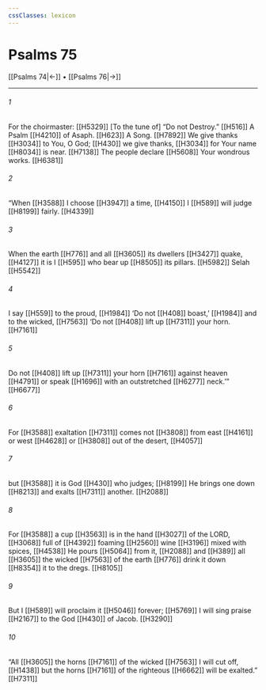 ```yaml
---
cssClasses: lexicon
---
```


# Psalms 75

[[Psalms 74|←]] • [[Psalms 76|→]]

---

###### 1
For the choirmaster: [[H5329]] [To the tune of] “Do not Destroy.” [[H516]] A Psalm [[H4210]] of Asaph. [[H623]] A Song. [[H7892]] We give thanks [[H3034]] to You,  O God; [[H430]] we give thanks, [[H3034]] for Your name [[H8034]] is near. [[H7138]] The people declare [[H5608]] Your wondrous works. [[H6381]]

###### 2
“When [[H3588]] I choose [[H3947]] a time, [[H4150]] I [[H589]] will judge [[H8199]] fairly. [[H4339]]

###### 3
When the earth [[H776]] and all [[H3605]] its dwellers [[H3427]] quake, [[H4127]] it is I [[H595]] who bear up [[H8505]] its pillars. [[H5982]] Selah [[H5542]]

###### 4
I say [[H559]] to the proud, [[H1984]] ‘Do not [[H408]] boast,’ [[H1984]] and to the wicked, [[H7563]] ‘Do not [[H408]] lift up [[H7311]] your horn. [[H7161]]

###### 5
Do not [[H408]] lift up [[H7311]] your horn [[H7161]] against heaven [[H4791]] or speak [[H1696]] with an outstretched [[H6277]] neck.’” [[H6677]]

###### 6
For [[H3588]] exaltation [[H7311]] comes not [[H3808]] from east [[H4161]] or west [[H4628]] or [[H3808]] out of the desert, [[H4057]]

###### 7
but [[H3588]] it is God [[H430]] who judges; [[H8199]] He brings one down [[H8213]] and exalts [[H7311]] another. [[H2088]]

###### 8
For [[H3588]] a cup [[H3563]] is in the hand [[H3027]] of the LORD, [[H3068]] full of [[H4392]] foaming [[H2560]] wine [[H3196]] mixed with spices, [[H4538]] He pours [[H5064]] from it, [[H2088]] and [[H389]] all [[H3605]] the wicked [[H7563]] of the earth [[H776]] drink it down [[H8354]] it to the dregs. [[H8105]]

###### 9
But I [[H589]] will proclaim it [[H5046]] forever; [[H5769]] I will sing praise [[H2167]] to the God [[H430]] of Jacob. [[H3290]]

###### 10
“All [[H3605]] the horns [[H7161]] of the wicked [[H7563]] I will cut off, [[H1438]] but the horns [[H7161]] of the righteous [[H6662]] will be exalted.” [[H7311]]

